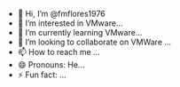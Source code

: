 - 👋 Hi, I’m @fmflores1976
- 👀 I’m interested in VMware...
- 🌱 I’m currently learning VMware...
- 💞️ I’m looking to collaborate on VMWare ...
- 📫 How to reach me ...
- 😄 Pronouns: He...
- ⚡ Fun fact: ...

<!---
fmflores1976/fmflores1976 is a ✨ special ✨ repository because its `README.md` (this file) appears on your GitHub profile.
You can click the Preview link to take a look at your changes.
--->
